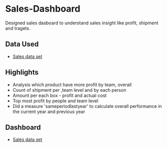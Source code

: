 # Sales-Dashboard
Designed sales dasboard to understand sales insight like profit, shipment and tragets.

## Data Used 
- <a href="https://github.com/Kavihk/Sales-Dashboard/blob/main/Sales%20data%20set.xlsx">Sales data set</a>

## Highlights
- Analysis which product have more profit by team, overall
- Count of shipment per ,team level and by each person
- Amount per each box - profit and actual cost
- Top most profit by people and team level
- Did a measure 'sameperiodlastyear' to calculate overall performance in the current year and previous year

## Dashboard
- <a href="https://github.com/Kavihk/Sales-Dashboard/blob/main/Sales%20PowerBi%20Dashboard.png">Sales data set</a>
